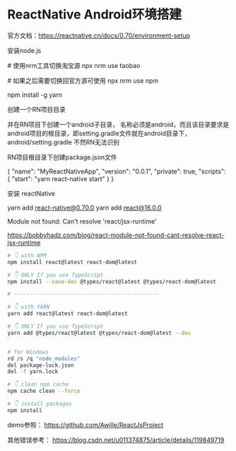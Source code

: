 # ReactNative Android环境搭建

官方文档：https://reactnative.cn/docs/0.70/environment-setup

安装node.js

\# 使用nrm工具切换淘宝源
npx nrm use taobao

\# 如果之后需要切换回官方源可使用
npx nrm use npm



npm install -g yarn



创建一个RN项目目录

并在RN项目下创建一个android子目录， 名称必须是android，而且该目录要求是android项目的根目录，即setting.gradle文件就在android目录下， android/setting.gradle  不然RN无法识别



RN项目根目录下创建package.json文件



{
  "name": "MyReactNativeApp",
  "version": "0.0.1",
  "private": true,
  "scripts": {
    "start": "yarn react-native start"
  }
}



安装 reactNative



yarn add react-native@0.70.0
yarn add react@16.0.0



Module not found: Can't resolve 'react/jsx-runtime'



https://bobbyhadz.com/blog/react-module-not-found-cant-resolve-react-jsx-runtime

```bash
# 👇️ with NPM
npm install react@latest react-dom@latest

# 👇️ ONLY If you use TypeScript
npm install --save-dev @types/react@latest @types/react-dom@latest

# ----------------------------------------------

# 👇️ with YARN
yarn add react@latest react-dom@latest

# 👇️ ONLY If you use TypeScript
yarn add @types/react@latest @types/react-dom@latest --dev


# for Windows
rd /s /q "node_modules"
del package-lock.json
del -f yarn.lock

# 👇️ clean npm cache
npm cache clean --force

# 👇️ install packages
npm install
```

demo参照：
https://github.com/Awille/ReactJsProject



其他错误参考：
https://blog.csdn.net/u011374875/article/details/119849719